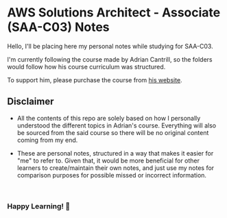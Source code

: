 # AWS Solutions Architect - Associate (SAA-C03) Notes

Hello, I'll be placing here my personal notes while studying for SAA-C03.

I'm currently following the course made by Adrian Cantrill, so the folders would follow how his course curriculum was structured.

To support him, please purchase the course from  [his website](https://learn.cantrill.io/p/aws-certified-solutions-architect-associate-saa-c03).

## Disclaimer 

- All the contents of this repo are solely based on how I personally understood the different topics in Adrian's course. Everything will also be sourced from the said course so there will be no original content coming from my end.

- These are personal notes, structured in a way that makes it easier for "me" to refer to. Given that, it would be more beneficial for other learners to create/maintain their own notes, and just use my notes for comparison purposes for possible missed or incorrect information.

<br>

### Happy Learning! :tada: 